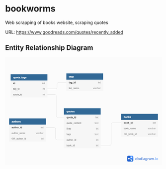 # bookworms
Web scrapping of books website, scraping quotes

URL: https://www.goodreads.com/quotes/recently_added

## Entity Relationship Diagram
![](ERD/bookworms_erd.png)
